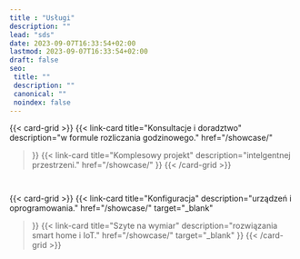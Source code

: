 ```yaml
---
title : "Usługi"
description: ""
lead: "sds"
date: 2023-09-07T16:33:54+02:00
lastmod: 2023-09-07T16:33:54+02:00
draft: false
seo:
 title: ""
 description: ""
 canonical: ""
 noindex: false
---
```


{{< card-grid >}}
  {{< link-card
    title="Konsultacje i doradztwo"
    description="w formule rozliczania godzinowego."
    href="/showcase/"
  >}}
  {{< link-card
    title="Komplesowy projekt"
    description="intelgentnej przestrzeni."
    href="/showcase/"
  >}}
{{< /card-grid >}}

<div style="height: 1em"></div>

{{< card-grid >}}
  {{< link-card
    title="Konfiguracja"
    description="urządzeń i oprogramowania."
    href="/showcase/"
    target="_blank"
  >}}
  {{< link-card
    title="Szyte na wymiar"
    description="rozwiązania smart home i IoT."
    href="/showcase/"
    target="_blank"
  >}}
{{< /card-grid >}}

